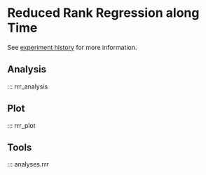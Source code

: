 # Reduced Rank Regression along Time

See [experiment history](<../../notion/Allen project d3cfe5aab8384495b58fba8a47eeadcc.md#rrr-analysis-along-time>) for more information.

## Analysis

::: rrr_analysis

## Plot

::: rrr_plot

## Tools

::: analyses.rrr